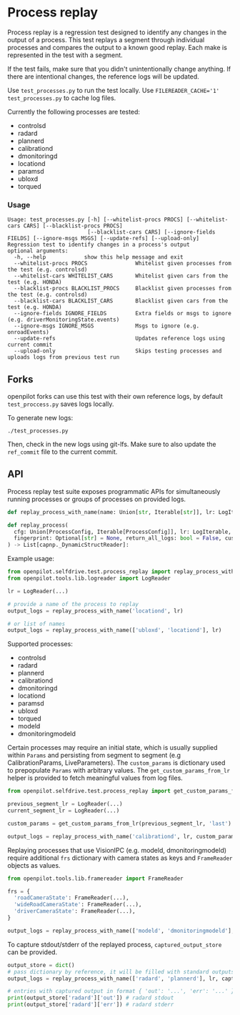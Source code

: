 # Process replay

Process replay is a regression test designed to identify any changes in the output of a process. This test replays a segment through individual processes and compares the output to a known good replay. Each make is represented in the test with a segment.

If the test fails, make sure that you didn't unintentionally change anything. If there are intentional changes, the reference logs will be updated.

Use `test_processes.py` to run the test locally.
Use `FILEREADER_CACHE='1' test_processes.py` to cache log files.

Currently the following processes are tested:

* controlsd
* radard
* plannerd
* calibrationd
* dmonitoringd
* locationd
* paramsd
* ubloxd
* torqued

### Usage
```
Usage: test_processes.py [-h] [--whitelist-procs PROCS] [--whitelist-cars CARS] [--blacklist-procs PROCS]
                         [--blacklist-cars CARS] [--ignore-fields FIELDS] [--ignore-msgs MSGS] [--update-refs] [--upload-only]
Regression test to identify changes in a process's output
optional arguments:
  -h, --help            show this help message and exit
  --whitelist-procs PROCS               Whitelist given processes from the test (e.g. controlsd)
  --whitelist-cars WHITELIST_CARS       Whitelist given cars from the test (e.g. HONDA)
  --blacklist-procs BLACKLIST_PROCS     Blacklist given processes from the test (e.g. controlsd)
  --blacklist-cars BLACKLIST_CARS       Blacklist given cars from the test (e.g. HONDA)
  --ignore-fields IGNORE_FIELDS         Extra fields or msgs to ignore (e.g. driverMonitoringState.events)
  --ignore-msgs IGNORE_MSGS             Msgs to ignore (e.g. onroadEvents)
  --update-refs                         Updates reference logs using current commit
  --upload-only                         Skips testing processes and uploads logs from previous test run
```

## Forks

openpilot forks can use this test with their own reference logs, by default `test_proccess.py` saves logs locally.

To generate new logs:

`./test_processes.py`

Then, check in the new logs using git-lfs. Make sure to also update the `ref_commit` file to the current commit.

## API

Process replay test suite exposes programmatic APIs for simultaneously running processes or groups of processes on provided logs. 

```py
def replay_process_with_name(name: Union[str, Iterable[str]], lr: LogIterable, *args, **kwargs) -> List[capnp._DynamicStructReader]:

def replay_process(
  cfg: Union[ProcessConfig, Iterable[ProcessConfig]], lr: LogIterable, frs: Optional[Dict[str, Any]] = None, 
  fingerprint: Optional[str] = None, return_all_logs: bool = False, custom_params: Optional[Dict[str, Any]] = None, disable_progress: bool = False
) -> List[capnp._DynamicStructReader]:
```

Example usage:
```py
from openpilot.selfdrive.test.process_replay import replay_process_with_name
from openpilot.tools.lib.logreader import LogReader

lr = LogReader(...)

# provide a name of the process to replay
output_logs = replay_process_with_name('locationd', lr)

# or list of names
output_logs = replay_process_with_name(['ubloxd', 'locationd'], lr)
```

Supported processes: 
* controlsd
* radard
* plannerd
* calibrationd
* dmonitoringd
* locationd
* paramsd 
* ubloxd
* torqued
* modeld
* dmonitoringmodeld

Certain processes may require an initial state, which is usually supplied within `Params` and persisting from segment to segment (e.g CalibrationParams, LiveParameters). The `custom_params` is dictionary  used to prepopulate `Params` with arbitrary values. The `get_custom_params_from_lr` helper is provided to fetch meaningful values from log files.

```py
from openpilot.selfdrive.test.process_replay import get_custom_params_from_lr

previous_segment_lr = LogReader(...)
current_segment_lr = LogReader(...)

custom_params = get_custom_params_from_lr(previous_segment_lr, 'last')

output_logs = replay_process_with_name('calibrationd', lr, custom_params=custom_params)
```

Replaying processes that use VisionIPC (e.g. modeld, dmonitoringmodeld) require additional `frs` dictionary with camera states as keys and `FrameReader` objects as values.

```py
from openpilot.tools.lib.framereader import FrameReader

frs = {
  'roadCameraState': FrameReader(...),
  'wideRoadCameraState': FrameReader(...),
  'driverCameraState': FrameReader(...),
}

output_logs = replay_process_with_name(['modeld', 'dmonitoringmodeld'], lr, frs=frs)
```

To capture stdout/stderr of the replayed process, `captured_output_store` can be provided.

```py
output_store = dict()
# pass dictionary by reference, it will be filled with standard outputs - even if process replay fails
output_logs = replay_process_with_name(['radard', 'plannerd'], lr, captured_output_store=output_store)

# entries with captured output in format { 'out': '...', 'err': '...' } will be added to provided dictionary for each replayed process
print(output_store['radard']['out']) # radard stdout
print(output_store['radard']['err']) # radard stderr
```
